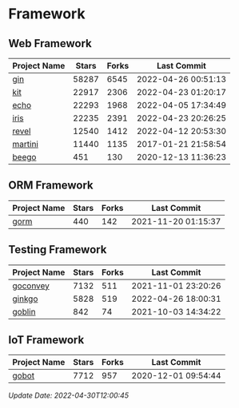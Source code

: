 # Framework

## Web Framework
| Project Name | Stars | Forks | Last Commit |
| ------------ | ----- | ----- | ----------- |
| [gin](https://github.com/gin-gonic/gin) | 58287 | 6545 | 2022-04-26 00:51:13 |
| [kit](https://github.com/go-kit/kit) | 22917 | 2306 | 2022-04-23 01:20:17 |
| [echo](https://github.com/labstack/echo) | 22293 | 1968 | 2022-04-05 17:34:49 |
| [iris](https://github.com/kataras/iris) | 22235 | 2391 | 2022-04-23 20:26:25 |
| [revel](https://github.com/revel/revel) | 12540 | 1412 | 2022-04-12 20:53:30 |
| [martini](https://github.com/go-martini/martini) | 11440 | 1135 | 2017-01-21 21:58:54 |
| [beego](https://github.com/astaxie/beego) | 451 | 130 | 2020-12-13 11:36:23 |

## ORM Framework
| Project Name | Stars | Forks | Last Commit |
| ------------ | ----- | ----- | ----------- |
| [gorm](https://github.com/jinzhu/gorm) | 440 | 142 | 2021-11-20 01:15:37 |

## Testing Framework
| Project Name | Stars | Forks | Last Commit |
| ------------ | ----- | ----- | ----------- |
| [goconvey](https://github.com/smartystreets/goconvey) | 7132 | 511 | 2021-11-01 23:20:26 |
| [ginkgo](https://github.com/onsi/ginkgo) | 5828 | 519 | 2022-04-26 18:00:31 |
| [goblin](https://github.com/franela/goblin) | 842 | 74 | 2021-10-03 14:34:22 |

## IoT Framework
| Project Name | Stars | Forks | Last Commit |
| ------------ | ----- | ----- | ----------- |
| [gobot](https://github.com/hybridgroup/gobot) | 7712 | 957 | 2020-12-01 09:54:44 |

*Update Date: 2022-04-30T12:00:45*